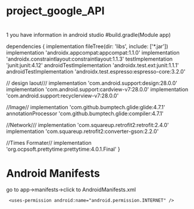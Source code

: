 # project_google_API

#
1 you have information in android studio 
#build.gradle(Module app)

dependencies {
    implementation fileTree(dir: 'libs', include: ['*.jar'])
    implementation 'androidx.appcompat:appcompat:1.1.0'
    implementation 'androidx.constraintlayout:constraintlayout:1.1.3'
    testImplementation 'junit:junit:4.12'
    androidTestImplementation 'androidx.test.ext:junit:1.1.1'
    androidTestImplementation 'androidx.test.espresso:espresso-core:3.2.0'

// design laout///
    implementation 'com.android.support:design:28.0.0'
    implementation 'com.android.support:cardview-v7:28.0.0'
    implementation 'com.android.support:recyclerview-v7:28.0.0'

//Image//
    implementation 'com.github.bumptech.glide:glide:4.7.1'
    annotationProcessor 'com.github.bumptech.glide:compiler:4.7.1'

//Network///
    implementation 'com.squareup.retrofit2:retrofit:2.4.0'
    implementation 'com.squareup.retrofit2:converter-gson:2.2.0'

//Times Formater//
    implementation 'org.ocpsoft.prettytime:prettytime:4.0.1.Final'
}

# Android Manifests
 go to app->manifests->click to AndroidManifests.xml
 
     <uses-permission android:name="android.permission.INTERNET" />
